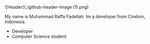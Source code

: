 ![Header](./github-header-image (1).png)

My name is Muhammad Raffa Fadellah.
Im a developer from Cirebon, Indonesia.

-  Developer
-  Computer Science student

<!---
MuhammadRaffaFadellah/MuhammadRaffaFadellah is a ✨ special ✨ repository because its `README.md` (this file) appears on your GitHub profile.
You can click the Preview link to take a look at your changes.
--->

